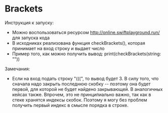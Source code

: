 # Brackets

Инструкция к запуску:
- Можно воспользоваться ресурсом http://online.swiftplayground.run/ для запуска кода
- В исходниках реализована функция checkBrackets(), которая принимает на вход строку и выдает число
- Пример того, как можно получить вывод: print(checkBrackets(string: ""))

Замечания:
- Если на вход подать строку "(((", то вывод будет 3. В силу того, что сначала надо закрыть последнюю скобку -- поэтому она будет первой, для которой не будет найдено закрывающей. В аналогичных кейсах также. Впрочем, это не принципиально важно, так как в стеке хранятся индексы скобок. Поэтому я могу без проблем получить первый индекс в смысле порядка в строке. 
